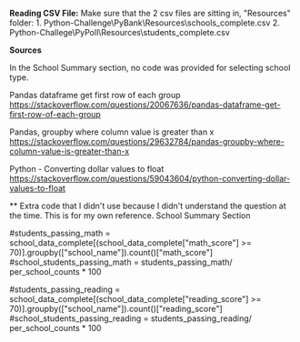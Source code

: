 **Reading CSV File:**
Make sure that the 2 csv files are sitting in, "Resources" folder: 
    1. Python-Challenge\PyBank\Resources\schools_complete.csv
    2. Python-Challege\PyPoll\Resources\students_complete.csv


**Sources**

In the School Summary section, no code was provided for selecting school type. 

Pandas dataframe get first row of each group
https://stackoverflow.com/questions/20067636/pandas-dataframe-get-first-row-of-each-group


Pandas, groupby where column value is greater than x
https://stackoverflow.com/questions/29632784/pandas-groupby-where-column-value-is-greater-than-x


Python - Converting dollar values to float
https://stackoverflow.com/questions/59043604/python-converting-dollar-values-to-float


** Extra code that I didn't use because I didn't understand the question at the time. This is for my own reference. 
School Summary Section 

#students_passing_math = school_data_complete[(school_data_complete["math_score"] >= 70)].groupby(["school_name"]).count()["math_score"]
#school_students_passing_math = students_passing_math/ per_school_counts * 100

#students_passing_reading = school_data_complete[(school_data_complete["reading_score"] >= 70)].groupby(["school_name"]).count()["reading_score"]
#school_students_passing_reading = students_passing_reading/ per_school_counts * 100